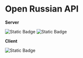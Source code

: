 # Open Russian API

**Server**

![Static Badge](https://img.shields.io/badge/nginx-009639?style=flat-square)
![Static Badge](https://img.shields.io/badge/FastAPI-009485?style=flat-square)

**Client**

![Static Badge](https://img.shields.io/badge/Next.js-black?style=flat-square)
